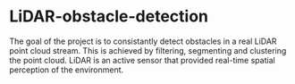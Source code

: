 # LiDAR-obstacle-detection
The goal of the project is to consistantly detect obstacles in a real LiDAR point cloud stream. This is achieved by filtering, segmenting and clustering the point cloud. LiDAR is an active sensor that provided real-time spatial perception of the environment.

